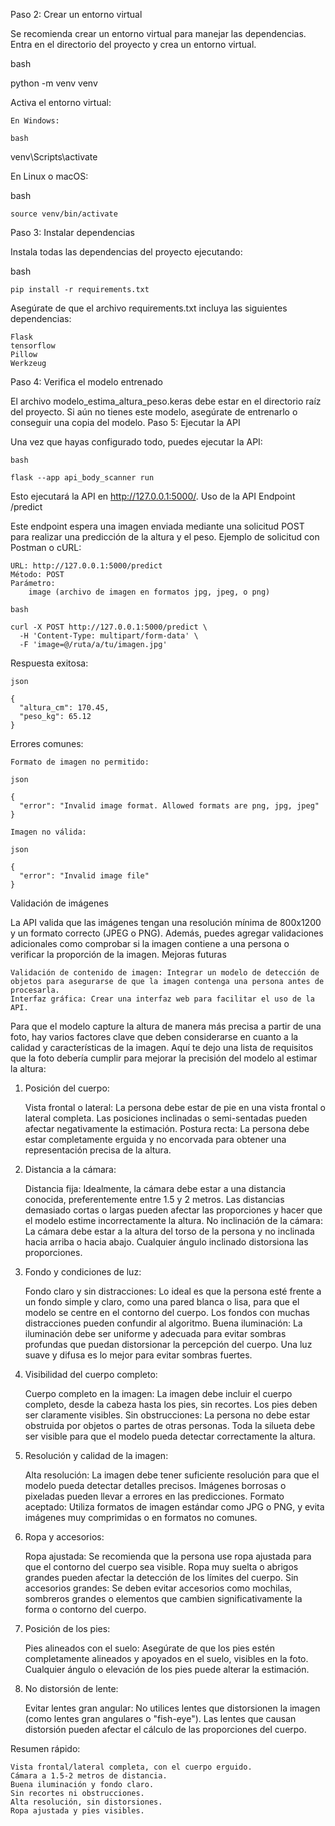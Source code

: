 
Paso 2: Crear un entorno virtual

Se recomienda crear un entorno virtual para manejar las dependencias. Entra en el directorio del proyecto y crea un entorno virtual.

bash

python -m venv venv

Activa el entorno virtual:

    En Windows:

    bash

venv\Scripts\activate

En Linux o macOS:

bash

    source venv/bin/activate

Paso 3: Instalar dependencias

Instala todas las dependencias del proyecto ejecutando:

bash

    pip install -r requirements.txt

Asegúrate de que el archivo requirements.txt incluya las siguientes dependencias:

    Flask
    tensorflow
    Pillow
    Werkzeug

Paso 4: Verifica el modelo entrenado

El archivo modelo_estima_altura_peso.keras debe estar en el directorio raíz del proyecto. Si aún no tienes este modelo, asegúrate de entrenarlo o conseguir una copia del modelo.
Paso 5: Ejecutar la API

Una vez que hayas configurado todo, puedes ejecutar la API:

    bash
    
    flask --app api_body_scanner run

Esto ejecutará la API en http://127.0.0.1:5000/.
Uso de la API
Endpoint /predict

Este endpoint espera una imagen enviada mediante una solicitud POST para realizar una predicción de la altura y el peso.
Ejemplo de solicitud con Postman o cURL:

    URL: http://127.0.0.1:5000/predict
    Método: POST
    Parámetro:
        image (archivo de imagen en formatos jpg, jpeg, o png)

    bash
    
    curl -X POST http://127.0.0.1:5000/predict \
      -H 'Content-Type: multipart/form-data' \
      -F 'image=@/ruta/a/tu/imagen.jpg'

Respuesta exitosa:
    
    json
    
    {
      "altura_cm": 170.45,
      "peso_kg": 65.12
    }

Errores comunes:

    Formato de imagen no permitido:

    json

    {
      "error": "Invalid image format. Allowed formats are png, jpg, jpeg"
    }

    Imagen no válida:
    
    json

    {
      "error": "Invalid image file"
    }

Validación de imágenes

La API valida que las imágenes tengan una resolución mínima de 800x1200 y un formato correcto (JPEG o PNG). Además, puedes agregar validaciones adicionales como comprobar si la imagen contiene a una persona o verificar la proporción de la imagen.
Mejoras futuras

    Validación de contenido de imagen: Integrar un modelo de detección de objetos para asegurarse de que la imagen contenga una persona antes de procesarla.
    Interfaz gráfica: Crear una interfaz web para facilitar el uso de la API.

Para que el modelo capture la altura de manera más precisa a partir de una foto, hay varios factores clave que deben considerarse en cuanto a la calidad y características de la imagen. Aquí te dejo una lista de requisitos que la foto debería cumplir para mejorar la precisión del modelo al estimar la altura:

1. Posición del cuerpo:

    Vista frontal o lateral: La persona debe estar de pie en una vista frontal o lateral completa. Las posiciones inclinadas o semi-sentadas pueden afectar negativamente la estimación.
    Postura recta: La persona debe estar completamente erguida y no encorvada para obtener una representación precisa de la altura.

2. Distancia a la cámara:

    Distancia fija: Idealmente, la cámara debe estar a una distancia conocida, preferentemente entre 1.5 y 2 metros. Las distancias demasiado cortas o largas pueden afectar las proporciones y hacer que el modelo estime incorrectamente la altura.
    No inclinación de la cámara: La cámara debe estar a la altura del torso de la persona y no inclinada hacia arriba o hacia abajo. Cualquier ángulo inclinado distorsiona las proporciones.

3. Fondo y condiciones de luz:

    Fondo claro y sin distracciones: Lo ideal es que la persona esté frente a un fondo simple y claro, como una pared blanca o lisa, para que el modelo se centre en el contorno del cuerpo. Los fondos con muchas distracciones pueden confundir al algoritmo.
    Buena iluminación: La iluminación debe ser uniforme y adecuada para evitar sombras profundas que puedan distorsionar la percepción del cuerpo. Una luz suave y difusa es lo mejor para evitar sombras fuertes.

4. Visibilidad del cuerpo completo:

    Cuerpo completo en la imagen: La imagen debe incluir el cuerpo completo, desde la cabeza hasta los pies, sin recortes. Los pies deben ser claramente visibles.
    Sin obstrucciones: La persona no debe estar obstruida por objetos o partes de otras personas. Toda la silueta debe ser visible para que el modelo pueda detectar correctamente la altura.

5. Resolución y calidad de la imagen:

    Alta resolución: La imagen debe tener suficiente resolución para que el modelo pueda detectar detalles precisos. Imágenes borrosas o pixeladas pueden llevar a errores en las predicciones.
    Formato aceptado: Utiliza formatos de imagen estándar como JPG o PNG, y evita imágenes muy comprimidas o en formatos no comunes.

6. Ropa y accesorios:

    Ropa ajustada: Se recomienda que la persona use ropa ajustada para que el contorno del cuerpo sea visible. Ropa muy suelta o abrigos grandes pueden afectar la detección de los límites del cuerpo.
    Sin accesorios grandes: Se deben evitar accesorios como mochilas, sombreros grandes o elementos que cambien significativamente la forma o contorno del cuerpo.

7. Posición de los pies:

    Pies alineados con el suelo: Asegúrate de que los pies estén completamente alineados y apoyados en el suelo, visibles en la foto. Cualquier ángulo o elevación de los pies puede alterar la estimación.

8. No distorsión de lente:

    Evitar lentes gran angular: No utilices lentes que distorsionen la imagen (como lentes gran angulares o "fish-eye"). Las lentes que causan distorsión pueden afectar el cálculo de las proporciones del cuerpo.

Resumen rápido:

    Vista frontal/lateral completa, con el cuerpo erguido.
    Cámara a 1.5-2 metros de distancia.
    Buena iluminación y fondo claro.
    Sin recortes ni obstrucciones.
    Alta resolución, sin distorsiones.
    Ropa ajustada y pies visibles.
